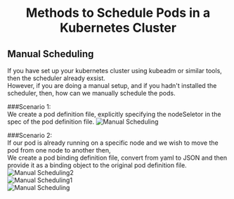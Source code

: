 # <p style="text-align: center;">Methods to Schedule Pods in a Kubernetes Cluster</p>

## Manual Scheduling

If you have set up your kubernetes cluster using kubeadm or similar tools, then the scheduler already exsist. <br>
However, if you are doing a manual setup, and if you hadn't installed the scheduler, then, how can we manually schedule the pods.

###Scenario 1:<br>
We create a pod  definition file, explicitly specifying the nodeSeletor in the spec of the pod definition file.
![Manual Scheduling](https://github.com/pyvivid/K8S-References/assets/94853400/82139a0f-7fc2-4f1c-b7f1-66778abb668b)

###Scenario 2:<br>
If our pod is already running on a specific node and we wish to move the pod from one node to another then,<br>
We create a pod binding definition file, convert from yaml to JSON and then provide it as a binding object to the original pod definition file.<br>
![Manual Scheduling2](https://github.com/pyvivid/K8S-References/assets/94853400/311664fa-8b1e-49b9-97d6-453816844e80)<br>
![Manual Scheduling1](https://github.com/pyvivid/K8S-References/assets/94853400/27dbc46f-2af8-487b-abde-d782e4a45e84)<br>
![Manual Scheduling](https://github.com/pyvivid/K8S-References/assets/94853400/e4cb6bfe-fdbe-439a-8ff7-5c52d7ed971e)<br>


